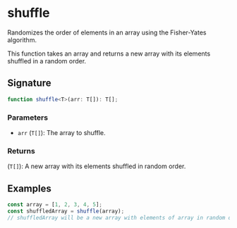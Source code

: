 # shuffle

Randomizes the order of elements in an array using the Fisher-Yates algorithm.

This function takes an array and returns a new array with its elements shuffled in a random order.

## Signature

```typescript
function shuffle<T>(arr: T[]): T[];
```

### Parameters 

- `arr` (`T[]`): The array to shuffle.

### Returns

(`T[]`): A new array with its elements shuffled in random order.

## Examples

```typescript
const array = [1, 2, 3, 4, 5];
const shuffledArray = shuffle(array);
// shuffledArray will be a new array with elements of array in random order, e.g., [3, 1, 4, 5, 2]
```